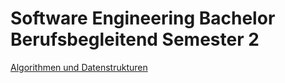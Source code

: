 # Software Engineering Bachelor Berufsbegleitend Semester 2
[Algorithmen und Datenstrukturen](Notes/AlgorithmenUndDatenstrukturen.md)